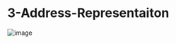 # 3-Address-Representaiton



![image](https://user-images.githubusercontent.com/70995063/122814265-942f2100-d2f1-11eb-82dc-2e11fecb3006.png)
